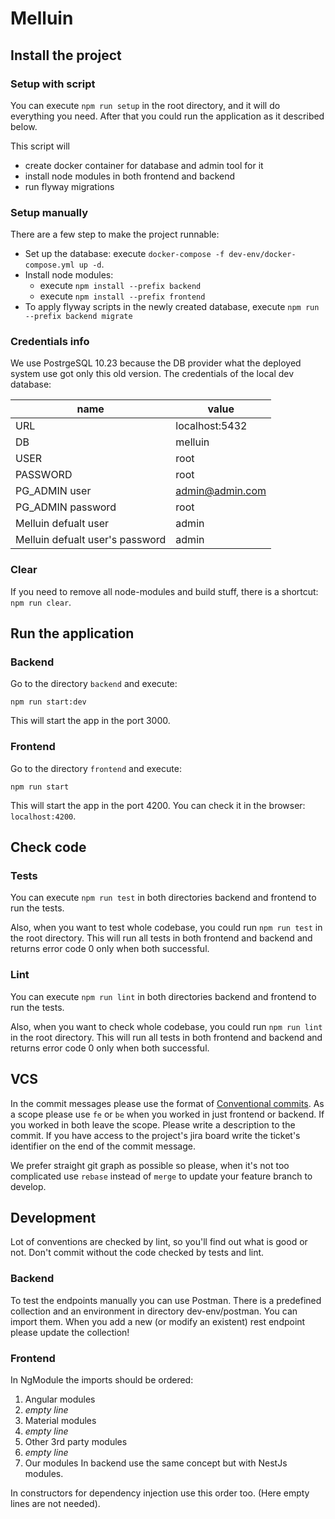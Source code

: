 # Melluin

## Install the project

### Setup with script

You can execute `npm run setup` in the root directory, and it will do everything you need.
After that you could run the application as it described below.

This script will

- create docker container for database and admin tool for it
- install node modules in both frontend and backend
- run flyway migrations

### Setup manually

There are a few step to make the project runnable:

- Set up the database: execute `docker-compose -f dev-env/docker-compose.yml up -d`.
- Install node modules:
    - execute `npm install --prefix backend`
    - execute `npm install --prefix frontend`
- To apply flyway scripts in the newly created database, execute `npm run --prefix backend migrate`

### Credentials info

We use PostrgeSQL 10.23 because the DB provider what the deployed system use got only this old version.
The credentials of the local dev database:

| name                            | value           |
|---------------------------------|-----------------|
| URL                             | localhost:5432  |
| DB                              | melluin         |
| USER                            | root            |
| PASSWORD                        | root            |
| PG_ADMIN user                   | admin@admin.com |
| PG_ADMIN password               | root            |
| Melluin defualt user            | admin           |
| Melluin defualt user's password | admin           |

### Clear

If you need to remove all node-modules and build stuff, there is a shortcut: `npm run clear`.

## Run the application

### Backend

Go to the directory `backend` and execute:

```shell
npm run start:dev
```

This will start the app in the port 3000.

### Frontend

Go to the directory `frontend` and execute:

```shell
npm run start
```

This will start the app in the port 4200. You can check it in the browser: `localhost:4200`.

## Check code

### Tests

You can execute `npm run test` in both directories backend and frontend to run the tests.

Also, when you want to test whole codebase, you could run `npm run test`
in the root directory. This will run all tests in both frontend and backend and returns error code 0
only when both successful.

### Lint

You can execute `npm run lint` in both directories backend and frontend to run the tests.

Also, when you want to check whole codebase, you could run `npm run lint`
in the root directory. This will run all tests in both frontend and backend and returns error code 0
only when both successful.

## VCS

In the commit messages please use the format of [Conventional commits](https://www.conventionalcommits.org/en/v1.0.0/).
As a scope please use `fe` or `be` when you worked in just frontend or backend. If you worked in both leave the scope.
Please write a description to the commit. If you have access to the project's jira board write the ticket's identifier 
on the end of the commit message. 

We prefer straight git graph as possible so please, when it's not too complicated use `rebase`  instead of 
`merge` to update your feature branch to develop.    

## Development

Lot of conventions are checked by lint, so you'll find out what is good or not. Don't commit without the code 
checked by tests and lint.   

### Backend

To test the endpoints manually you can use Postman. There is a predefined collection and an environment
in directory dev-env/postman. You can import them.
When you add a new (or modify an existent) rest endpoint please update the collection!

### Frontend

In NgModule the imports should be ordered: 
1. Angular modules
1. *empty line*
1. Material modules
1. *empty line*
1. Other 3rd party modules
1. *empty line*
1. Our modules
In backend use the same concept but with NestJs modules.

In constructors for dependency injection use this order too. (Here empty lines are not needed).

